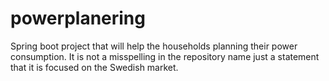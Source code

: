 # powerplanering
Spring boot project that will help the households planning their power consumption. It is not a misspelling in the repository name just a statement that it is focused on the Swedish market.
